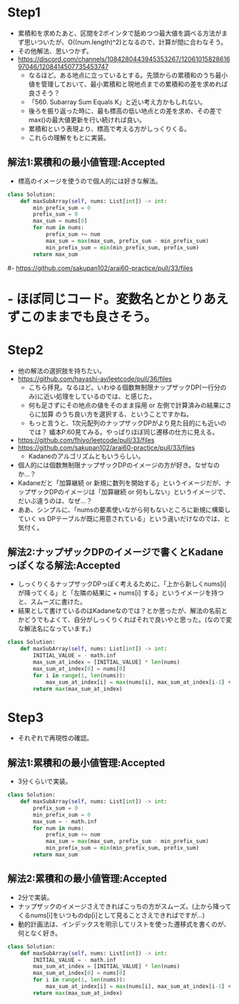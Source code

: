 # Step1
- 累積和を求めたあと、区間を2ポインタで舐めつつ最大値を調べる方法がまず思いついたが、O((num.length)^2)となるので、計算が間に合わなそう。
- その他解法、思いつかず。
- https://discord.com/channels/1084280443945353267/1206101582861697046/1208414507735453747
   - なるほど。ある地点に立っているとする。先頭からの累積和のうち最小値を管理しておいて、最小累積和と現地点までの累積和の差を求めれば良さそう？
   - 「560. Subarray Sum Equals K」と近い考え方かもしれない。
   - 後ろを振り返った時に、最も標高の低い地点との差を求め、その差でmax()の最大値更新を行い続ければ良い。
   - 累積和という表現より、標高で考える方がしっくりくる。
   - これらの理解をもとに実装。
## 解法1:累積和の最小値管理:Accepted
- 標高のイメージを使うので個人的には好きな解法。
```python
class Solution:
    def maxSubArray(self, nums: List[int]) -> int:
        min_prefix_sum = 0
        prefix_sum = 0
        max_sum = nums[0]
        for num in nums:
            prefix_sum += num
            max_sum = max(max_sum, prefix_sum - min_prefix_sum)
            min_prefix_sum = min(min_prefix_sum, prefix_sum)
        return max_sum
```

#- https://github.com/sakupan102/arai60-practice/pull/33/files
#   - ほぼ同じコード。変数名とかとりあえずこのままでも良さそう。

# Step2
- 他の解法の選択肢を持ちたい。
- https://github.com/hayashi-ay/leetcode/pull/36/files
   - こちら拝見。なるほど。いわゆる個数無制限ナップザックDP(一行分のみ)に近い処理をしているのでは、と感じた。
   - 何も足さずにその地点の値をそのまま採用 or 左側で計算済みの結果にさらに加算 のうち良い方を選択する、ということですかね。
   - もっと言うと、1次元配列のナップザックDPがより見た目的にも近いのでは？ 蟻本P.60見てみる。やっぱりほぼ同じ遷移の仕方に見える。
- https://github.com/fhiyo/leetcode/pull/33/files
- https://github.com/sakupan102/arai60-practice/pull/33/files
   - Kadaneのアルゴリズムともいうらしい。
- 個人的には個数無制限ナップザックDPのイメージの方が好き。なぜなのか...？
- Kadaneだと「加算継続 or 新規に数列を開始する」というイメージだが、ナップザックDPのイメージは「加算継続 or 何もしない」というイメージで、だいぶ違うのは、なぜ...？
- ああ、シンプルに、「numsの要素使いながら何もないところに新規に構築していく vs DPテーブルが既に用意されている」という違いだけなのでは、と気付く。
## 解法2:ナップザックDPのイメージで書くとKadaneっぽくなる解法:Accepted
- しっくりくるナップザックDPっぽく考えるために、「上から新しくnums[i]が降ってくる」と「左隣の結果に + nums[i] する」というイメージを持つと、スムーズに書けた。
- 結果として書けているのはKadaneなのでは？とか思ったが、解法の名前とかどうでもよくて、自分がしっくりくればそれで良いやと思った。(なので変な解法名になっています。)
```python
class Solution:
    def maxSubArray(self, nums: List[int]) -> int:
        INITIAL_VALUE = - math.inf
        max_sum_at_index = [INITIAL_VALUE] * len(nums)
        max_sum_at_index[0] = nums[0]
        for i in range(1, len(nums)):
            max_sum_at_index[i] = max(nums[i], max_sum_at_index[i-1] + nums[i])
        return max(max_sum_at_index)
```

# Step3
- それぞれで再現性の確認。
## 解法1:累積和の最小値管理:Accepted
- 3分くらいで実装。
```python
class Solution:
    def maxSubArray(self, nums: List[int]) -> int:
        prefix_sum = 0
        min_prefix_sum = 0
        max_sum = - math.inf
        for num in nums:
            prefix_sum += num
            max_sum = max(max_sum, prefix_sum - min_prefix_sum)
            min_prefix_sum = min(min_prefix_sum, prefix_sum)
        return max_sum
```

## 解法2:累積和の最小値管理:Accepted
- 2分で実装。
- ナップザックのイメージさえできればこっちの方がスムーズ。(上から降ってくるnums[i]をいつものdp[i]として見ることさえできればですが...)
- 動的計画法は、インデックスを明示してリストを使った遷移式を書くのが、何となく好き。
```python
class Solution:
    def maxSubArray(self, nums: List[int]) -> int:
        INITIAL_VALUE = - math.inf
        max_sum_at_index = [INITIAL_VALUE] * len(nums)
        max_sum_at_index[0] = nums[0]
        for i in range(1, len(nums)):
            max_sum_at_index[i] = max(nums[i], max_sum_at_index[i-1] + nums[i])
        return max(max_sum_at_index)
```
